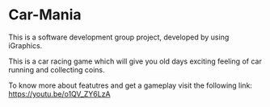 # Car-Mania
This is a software development group project, developed by using iGraphics.

This is a car racing game which will give you old days exciting feeling of car running and collecting coins.

To know more about featutres and get a gameplay visit the following link:
https://youtu.be/o1QV_ZY6LzA
